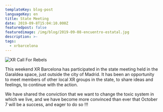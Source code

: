 ```yaml
---
templateKey: blog-post
languageKey: en
title: State Meeting
date: 2019-09-8T15:04:10.000Z
featuredpost: false
featuredimage: /img/blog/2019-09-08-encuentro-estatal.jpg
description: >-
tags:
  - xrbarcelona
---
```


![XR Call For Rebels](/img/blog/2019-09-08-encuentro-estatal.jpg)

This weekend XR Barcelona has participated in the state meeting held in the Garaldea space, just outside the city of Madrid. It has been an opportunity to meet members of other local XR groups in the state, to share ideas and feelings, to continue with the action. 

We have shared the conviction that we want to change the toxic system in which we live, and we have become more convinced than ever that October 7 will be a success, and eager to do so !!!
